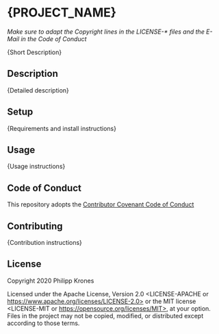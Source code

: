 # {PROJECT_NAME}

_Make sure to adapt the Copyright lines in the LICENSE-* files and the E-Mail in
the Code of Conduct_

{Short Description}

## Description

{Detailed description}

## Setup

{Requirements and install instructions}

## Usage

{Usage instructions}

## Code of Conduct

This repository adopts the [Contributor Covenant Code of
Conduct](https://www.contributor-covenant.org/version/1/4/code-of-conduct/)

## Contributing

{Contribution instructions}

## License

Copyright 2020 Philipp Krones

Licensed under the Apache License, Version 2.0 <LICENSE-APACHE or
https://www.apache.org/licenses/LICENSE-2.0> or the MIT license <LICENSE-MIT or
https://opensource.org/licenses/MIT>, at your option. Files in the project may
not be copied, modified, or distributed except according to those terms.
